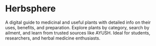 # Herbsphere
A digital guide to medicinal and useful plants with detailed info on their uses, benefits, and preparation. Explore plants by category, search by ailment, and learn from trusted sources like AYUSH. Ideal for students, researchers, and herbal medicine enthusiasts.
